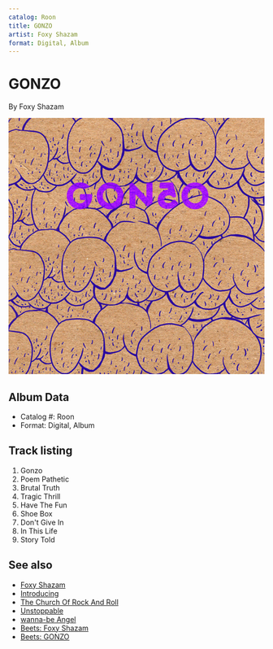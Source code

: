 ```yaml
---
catalog: Roon
title: GONZO
artist: Foxy Shazam
format: Digital, Album
---
```


# GONZO

By Foxy Shazam

![](../../assets/albumcovers/Foxy_Shazam-GONZO.png)

## Album Data

- Catalog #: Roon
- Format: Digital, Album


## Track listing


1. Gonzo
2. Poem Pathetic
3. Brutal Truth
4. Tragic Thrill
5. Have The Fun
6. Shoe Box
7. Don't Give In
8. In This Life
9. Story Told


## See also

- [Foxy Shazam](Foxy_Shazam.md)
- [Introducing](Introducing.md)
- [The Church Of Rock And Roll](The_Church_Of_Rock_And_Roll.md)
- [Unstoppable](Unstoppable.md)
- [wanna-be Angel](wanna-be_Angel.md)
- [Beets: Foxy Shazam](../../Beets/Foxy_Shazam/Foxy_Shazam.md)
- [Beets: GONZO](../../Beets/Foxy_Shazam/GONZO.md)

